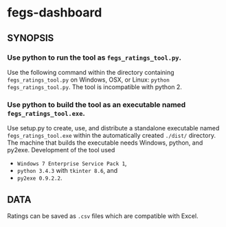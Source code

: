 # fegs-dashboard
## SYNOPSIS
### Use python to run the tool as `fegs_ratings_tool.py`.
Use the following command within the directory containing `fegs_ratings_tool.py` on Windows, OSX, or Linux:
`python fegs_ratings_tool.py`. The tool is incompatible with python 2.

### Use python to build the tool as an executable named `fegs_ratings_tool.exe`.
Use setup.py to create, use, and distribute a standalone executable named `fegs_ratings_tool.exe` within the automatically created `./dist/` directory. The machine that builds the executable needs Windows, python, and py2exe. Development of the tool used 
  - `Windows 7 Enterprise Service Pack 1`,
  - `python 3.4.3` with `tkinter 8.6`, and 
  - `py2exe 0.9.2.2`.

## DATA
Ratings can be saved as `.csv` files which are compatible with Excel.
